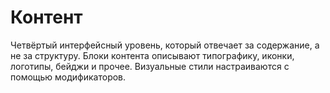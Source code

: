 # Контент

Четвёртый интерфейсный уровень, который отвечает за содержание, а не за структуру. Блоки контента описывают типографику, иконки,  логотипы, бейджи и прочее. Визуальные стили настраиваются с помощью модификаторов.
